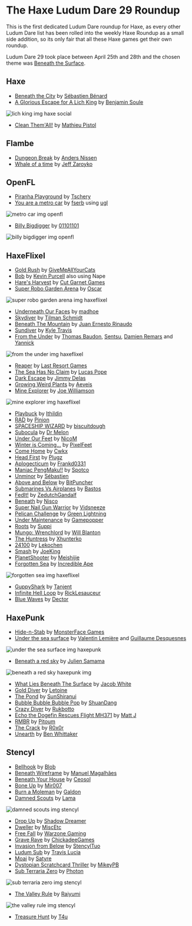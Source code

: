 [_template]: ../roundups/roundup.html
# The Haxe Ludum Dare 29 Roundup

This is the first dedicated Ludum Dare roundup for Haxe, as every other Ludum Dare list
has been rolled into the weekly Haxe Roundup as a small side addition, so its only fair
that all these Haxe games get their own roundup.

Ludum Dare 29 took place between April 25th and 28th and the chosen theme was [Beneath 
the Surface](http://www.ludumdare.com/compo/ludum-dare-29/).

## Haxe

- [Beneath the City] by [Sébastien Bénard]
- [A Glorious Escape for A Lich King] by [Benjamin Soule]

![lich king img haxe social](/img/ld/29/ld-lich-king.png "A Glorious Escape for A Lich King")

- [Clean Them'All!] by [Mathieu Pistol]

## Flambe

- [Dungeon Break] by [Anders Nissen]
- [Whale of a time] by [Jeff Zaroyko]

## OpenFL

- [Piranha Playground] by [Tschery]
- [You are a metro car] by [fserb] using [ugl]

![metro car img openfl](/img/ld/29/metro-car.png "You are a metro car")

- [Billy Bigdigger] by [01101101]

![billy bigdigger img openfl](/img/ld/29/billy-bigdigger.jpg "Billy Bigdigger")

## HaxeFlixel

- [Gold Rush] by [GiveMeAllYourCats]
- [Bob] by [Kevin Purcell] also using Nape
- [Hare's Harvest] by [Cut Garnet Games]
- [Super Robo Garden Arena] by [Oscar]

![super robo garden arena img haxeflixel](/img/ld/29/SUPER-ROBO-GARDEN-ARENA.png "Super Robo Garden Arena")

- [Underneath Our Faces] by [madhoe]
- [Skydiver] by [Tilman Schmidt]
- [Beneath The Mountain] by [Juan Ernesto Rinaudo]
- [Sundiver] by [Kyle Travis]
- [From the Under] by [Thomas Baudon], [Sentsu], [Damien Remars] and [Yannick]

![from the under img haxeflixel](/img/ld/29/From-the-Under.PNG "From the Under")

- [Reaper] by [Last Resort Games]
- [The Sea Has No Claim] by [Lucas Pope]
- [Dark Escape] by [Jimmy Delas]
- [Growing Weird Plants] by [Aeveis]
- [Mine Explorer] by [Joe Williamson]

![mine explorer img haxeflixel](/img/ld/29/mine-explorer.png "Mine Explorer")

- [Playbuck] by [Ithildin]
- [RAD] by [Pinion]
- [SPACESHIP WIZARD] by [biscuitdough]
- [Subocula] by [Dr Melon]
- [Under Our Feet] by [NicoM]
- [Winter is Coming...] by [PixelFeet]
- [Come Home] by [Cwkx]
- [Head First] by [Plugz]
- [Aplogecticum] by [Frankd0331]
- [Maniac PengMaku!!] by [Spotco]
- [Unminor] by [Sébastien]
- [Above and Below] by [BitPuncher]
- [Submarines Vs Airplanes] by [Bastos]
- [FedIt!] by [ZedutchGandalf]
- [Beneath] by [Nisco]
- [Super Nail Gun Warrior] by [Vidsneeze]
- [Pelican Challenge] by [Green Lightning]
- [Under Maintenance] by [Gamepopper]
- [Roots] by [Suppi]
- [Mungo: Wrenchlord] by [Will Blanton]
- [The Huntress] by [Xhunterko]
- [24100] by [Lekochen]
- [Smash] by [JoeKing]
- [PlanetShooter] by [Meishijie]
- [Forgotten Sea] by [Incredible Ape]

![forgotten sea img haxeflixel](/img/ld/29/forgotten-sea.png "Forgotten Sea")

- [GuppyShark] by [Tanjent]
- [Infinite Hell Loop] by [RickLesauceur]
- [Blue Waves] by [Dector]

## HaxePunk

- [Hide-n-Stab] by [MonsterFace Games]
- [Under the sea surface] by [Valentin Lemière] and [Guillaume Desquesnes]

![under the sea surface img haxepunk](/img/ld/29/Under-the-sea-surface.png "Under the sea surface")

- [Beneath a red sky] by [Julien Samama]

![beneath a red sky haxepunk img](/img/ld/29/Beneath-a-red-sky.png "Beneath a red sky")

- [What Lies Beneath The Surface] by [Jacob White]
- [Gold Diver] by [Letoine]
- [The Pond] by [SunShiranui]
- [Bubble Bubble Bubble Pop] by [ShuanDang]
- [Crazy Diver] by [Rukbotto]
- [Echo the Dogefin Rescues Flight MH371] by [Matt J]
- [RMBR] by [Pitoum]
- [The Crack] by [R0x0r]
- [Unearth] by [Ben Whittaker]

## Stencyl

- [Bellhook] by [Blob]
- [Beneath Wireframe] by [Manuel Magalhães]
- [Beneath Your House] by [Ceosol]
- [Bone Up] by [Mir007]
- [Burn a Moleman] by [Galdon]
- [Damned Scouts] by [Lama]

![damned scouts img stencyl](/img/ld/29/Damned-Scouts.jpg "Damned Scouts")

- [Drop Up] by [Shadow Dreamer]
- [Dweller] by [MiscEtc]
- [Free Fall] by [Warzone Gaming]
- [Grave Rave] by [ChickadeeGames]
- [Invasion from Below] by [StencylTuo]
- [Ludum Sub] by [Travis Lucia]
- [Moai] by [Satyre]
- [Dystopian Scratchcard Thriller] by [MikeyPB]
- [Sub Terraria Zero] by [Photon]

![sub terraria zero img stencyl](/img/ld/29/Sub-Terraria-Zero.png "Sub Terraria Zero")

- [The Valley Rule] by [Raiyumi]

![the valley rule img stencyl](/img/ld/29/The-Valley-Rule.png "The Valley Rule")

- [Treasure Hunt] by [T4u]

[ugl]: https://github.com/fserb/vault/tree/master/vault/ugl "ugl on Github"

[Manuel Magalhães]: http://www.ludumdare.com/compo/author/supermini_man/ "@supermini_man"
[GiveMeAllYourCats]: https://twitter.com/Mdghruut "@Mdghruut"
[MonsterFace Games]: https://twitter.com/monsterfacegame "@monsterfacegame"
[Tschery]: https://twitter.com/tschery "@tschery"
[Kevin Purcell]: https://twitter.com/grayhaze "@grayhaze"
[Cut garnet games]: http://www.cutgar.net/games/ "Cut Garnet Games"
[oscar]: https://twitter.com/ocsims/ "@ocsims"
[Sébastien Bénard]: https://twitter.com/deepnightfr "@deepnightfr"
[fserb]: http://fserb.com/vault/ "fserb.com"
[madhoe]: https://twitter.com/maddhoexD "@maddhoexD"
[Tilman Schmidt]: https://twitter.com/KeyMaster_ "@KeyMaster"
[Juan Ernesto Rinaudo]: https://twitter.com/JanGamesDev "@JanGamesDev"
[Anders Nissen]: https://twitter.com/andershnissen "@andershnissen"
[Kyle Travis]: https://twitter.com/kmakai "@kmakai"
[Valentin Lemière]: https://twitter.com/ibilon "@ibilon"
[Guillaume Desquesnes]: https://github.com/elnabo "@elnabo"
[Thomas Baudon]: https://twitter.com/thomas_baudon "@thomas_baudon"
[Sentsu]: https://twitter.com/Sentsu_actu "@Sentsu_actu"
[Damien Remars]: https://twitter.com/damrem "@damrem"
[Yannick]: https://twitter.com/Ynck_33 "@Ynck_33"
[last resort games]: https://twitter.com/lastresortgames "@lastresortgames"
[01101101]: https://twitter.com/OIIOIIOI "@OIIOIIOI"
[Julien Samama]: https://twitter.com/allinlabs "@allinlabs"
[Lucas Pope]: http://www.twitter.com/dukope "@dukope"
[Benjamin Soule]: https://twitter.com/benjamin_soule_ "@benjamin_soule_"
[Jacob White]: https://twitter.com/IamJacic "@IamJacic"
[Jimmy Delas]: https://github.com/masadow "@masadow"
[Blob]: http://www.ludumdare.com/compo/author/colorvade/ "@Blob"
[ceosol]: http://www.ludumdare.com/compo/author/ceosol/ "@Ceosol"
[Mir007]: http://www.ludumdare.com/compo/author/mir007/ "@Mir007"
[Galdon]: http://www.ludumdare.com/compo/author/galdon/ "@galdon"
[Lama]: http://www.ludumdare.com/compo/author/lama/ "@Lama"
[shadow dreamer]: http://www.ludumdare.com/compo/author/shadow-dreamer/ "@ShadowDreamer"
[miscetc]: http://www.ludumdare.com/compo/author/miscetc/ "@MiscEtc"
[Warzone Gaming]: http://www.ludumdare.com/compo/author/xtanner-danielsx/ "@WarzoneGaming"
[ChickadeeGames]: http://www.ludumdare.com/compo/author/chickadeegames/ "@ChickadeeGames"
[StencylTuo]: http://www.ludumdare.com/compo/author/stencyltuo/ "@StencylTuo"
[Travis Lucia]: http://www.ludumdare.com/compo/author/travislucia/ "@TravisLucia"
[Satyre]: http://www.ludumdare.com/compo/author/satyre/ "@Satyre"
[MikeyPB]: http://www.ludumdare.com/compo/author/mikeypb/ "@MikeyPB"
[Photon]: http://www.ludumdare.com/compo/author/photon/ "@Photon"
[Raiyumi]: http://www.ludumdare.com/compo/author/raiyumi/ "@raiyumi"
[t4u]: http://www.ludumdare.com/compo/author/t4u/ "@t4u"
[Letoine]: http://www.ludumdare.com/compo/author/letoine/ "@Letoine"
[SunShiranui]: http://www.ludumdare.com/compo/author/sunshiranui/ "@SunShiranui"
[ShuanDang]: http://www.ludumdare.com/compo/author/shuandang/ "@ShuanDang"
[rukbotto]: http://www.ludumdare.com/compo/author/rukbotto/ "@Rukbotto"
[matt j]: http://www.ludumdare.com/compo/author/matt_j/ "@MattJ"
[Pitoum]: http://www.ludumdare.com/compo/author/pitoum/ "@Pitoum"
[R0x0r]: http://www.ludumdare.com/compo/author/r0x0r/ "@R0x0r"
[Ben Whittaker]: http://www.ludumdare.com/compo/author/nebbishhacker/ "@BenWhittaker"
[Aeveis]: http://www.ludumdare.com/compo/author/aeveis/ "@aeveis"
[joe williamson]: http://www.ludumdare.com/compo/author/huruey/ "@JoeWilliamson"
[Ithildin]: http://www.ludumdare.com/compo/author/ithildin/ "@Ithildin"
[pinion]: http://www.ludumdare.com/compo/author/pinion/ "@Pinion"
[biscuitdough]: http://www.ludumdare.com/compo/author/biscuitdough/ "@biscuitdough"
[dr melon]: http://www.ludumdare.com/compo/author/drmelon/ "@DrMelon"
[nicom]: http://www.ludumdare.com/compo/author/nicom/ "@nicom"
[pixelfeet]: http://www.ludumdare.com/compo/author/totalnerd152/ "@PixelFeet"
[cwkx]: http://www.ludumdare.com/compo/author/cwkx/ "@cwkx"
[Plugz]: http://www.ludumdare.com/compo/ludum-dare-29/?action=preview&uid=27096 "@Plugz"
[Frankd0331]: http://www.ludumdare.com/compo/author/frankd0331/ "@Frankd0331"
[Spotco]: http://www.ludumdare.com/compo/author/spotco/ "@Spotco"
[Sébastien]: http://www.ludumdare.com/compo/author/sebbernery/ "@Sébastien"
[BitPuncher]: http://www.ludumdare.com/compo/author/bitpuncher/ "@BitPuncher"
[Bastos]: http://www.ludumdare.com/compo/author/bastos/ "@Bastos"
[ZedutchGandalf]: http://www.ludumdare.com/compo/author/zedutchgandalf/ "@ZedutchGandalf"
[Nisco]: http://www.ludumdare.com/compo/author/nicso/ "@Nicso"
[Vidsneeze]: http://www.ludumdare.com/compo/author/vidsneeze/ "@Vidsneeze"
[Green Lightning]: http://www.ludumdare.com/compo/author/green-lightning/ "@GreenLightning"
[Gamepopper]: http://www.ludumdare.com/compo/author/gamepopper/ "@Gamepopper"
[Suppi]: http://www.ludumdare.com/compo/author/suppi/ "@Suppi"
[Will Blanton]: http://www.ludumdare.com/compo/author/01010111/ "@WillBlanton"
[xhunterko]: http://www.ludumdare.com/compo/author/xhunterko/ "@xhunterko"
[lekochen]: http://www.ludumdare.com/compo/author/lekochen/ "@lekochen"
[JoeKing]: http://www.ludumdare.com/compo/author/joekinley/ "@JoeKing"
[meishijie]: http://www.ludumdare.com/compo/author/meishijie/ "@meishijie"
[Incredible ape]: http://www.ludumdare.com/compo/author/incredible-ape/ "@incredible-ape"
[tanjent]: http://www.ludumdare.com/compo/author/tanjent/ "@tanjent"
[RickLesauceur]: http://www.ludumdare.com/compo/author/ricklesauceur/ "@ricklesauceur"
[dector]: http://www.ludumdare.com/compo/author/dector "@dector"
[BumbleBirds]: http://www.ludumdare.com/compo/author/bumblebirds/ "@BumbleBirds"
[Jeff Zaroyko]: https://twitter.com/jeffz4000 "@JeffZaroyko"
[Mathieu PISTOL]: https://twitter.com/Tipyx_FR "@Tipyx_FR"
	
[Clean Them'All!]: http://www.ludumdare.com/compo/ludum-dare-29/?action=preview&uid=20954 "Clean Them'All!"
[Whale of a time]: http://www.ludumdare.com/compo/ludum-dare-29/?action=preview&uid=4842 "Whale of a time"
[Leagues Above]: http://www.ludumdare.com/compo/ludum-dare-29/?action=preview&uid=16667 "Leagues Above"
[Infinite Hell Loop]: http://www.ludumdare.com/compo/ludum-dare-29/?action=preview&uid=31016 "Infinite Hell Loop"
[Blue Waves]: http://www.ludumdare.com/compo/ludum-dare-29/?action=preview&uid=9598 "Blue Waves"
[GuppyShark]: http://www.ludumdare.com/compo/ludum-dare-29/?action=preview&uid=36394 "GuppyShark"
[forgotten sea]: http://www.ludumdare.com/compo/ludum-dare-29/?action=preview&uid=12165 "Forgotten Sea"
[PlanetShooter]: http://www.ludumdare.com/compo/ludum-dare-29/?action=preview&uid=30894 "PlanetShooter"
[Smash]: http://www.ludumdare.com/compo/ludum-dare-29/?action=preview&uid=3012 "Smash"
[24100]: http://www.ludumdare.com/compo/ludum-dare-29/?action=preview&uid=12928 "24100"
[The Huntress]: http://www.ludumdare.com/compo/ludum-dare-29/?action=preview&uid=1960 "The Huntress"
[mungo: wrenchlord]: http://www.ludumdare.com/compo/ludum-dare-29/?action=preview&uid=11474 "Mungo: Wrenchlord"
[Roots]: http://www.ludumdare.com/compo/ludum-dare-29/?action=preview&uid=29243 "Roots"
[Under Maintenance]: http://www.ludumdare.com/compo/ludum-dare-29/?action=preview&uid=21252 "Under Maintenance"
[Pelican Challenge]: http://www.ludumdare.com/compo/ludum-dare-29/?action=preview&uid=33727 "Pelican Challenge"
[Super Nail Gun Warrior]: http://www.ludumdare.com/compo/ludum-dare-29/?action=preview&uid=30177 "Super Nail Gun Warrior"
[Beneath]: http://www.ludumdare.com/compo/ludum-dare-29/?action=preview&uid=8002 "Beneath"
[FedIt!]: http://www.ludumdare.com/compo/ludum-dare-29/?action=preview&uid=18216 "FedIt!"
[Submarines Vs Airplanes]: http://www.ludumdare.com/compo/ludum-dare-29/?action=preview&uid=31973 "Submarines Vs Airplanes"
[Above and below]: http://www.ludumdare.com/compo/ludum-dare-29/?action=preview&uid=22020 "Above and Below"
[Unminor]: http://www.ludumdare.com/compo/ludum-dare-29/?action=preview&uid=484 "Unminor"
[Maniac PengMaku!!]: http://www.ludumdare.com/compo/ludum-dare-29/?action=preview&uid=35477 "Maniac PengMaku"
[Aplogecticum]: http://www.ludumdare.com/compo/ludum-dare-29/?action=preview&uid=34202 "Aplogecticum"
[Head first]: http://www.ludumdare.com/compo/ludum-dare-29/?action=preview&uid=27096 "Head First"
[come home]: http://www.ludumdare.com/compo/ludum-dare-29/?action=preview&uid=26001 "Come Home"
[winter is coming...]: http://www.ludumdare.com/compo/ludum-dare-29/?action=preview&uid=34877 "Winter is Coming..."
[under our feet]: http://www.ludumdare.com/compo/ludum-dare-29/?action=preview&uid=32562 "Under Our Feet"
[Subocula]: http://www.ludumdare.com/compo/ludum-dare-29/?action=preview&uid=36229 "Subocula"
[Spaceship Wizard]: http://www.ludumdare.com/compo/ludum-dare-29/?action=preview&uid=4177 "Spaceship Wizard"
[RAD]: http://www.ludumdare.com/compo/ludum-dare-29/?action=preview&uid=19121 "RAD"
[Playbuck]: http://www.ludumdare.com/compo/ludum-dare-29/?action=preview&uid=15664 "Playbuck"
[mine explorer]: http://www.ludumdare.com/compo/ludum-dare-29/?action=preview&uid=28182 "Mine Explorer"
[growing weird plants]: http://www.ludumdare.com/compo/ludum-dare-29/?action=preview&uid=8854 "Growing Weird Plants"
[unearth]: http://www.ludumdare.com/compo/ludum-dare-29/?action=preview&uid=35635 "Unearth"
[the crack]: http://www.ludumdare.com/compo/ludum-dare-29/?action=preview&uid=31480 "The Crack"
[rmbr]: http://www.ludumdare.com/compo/ludum-dare-29/?action=preview&uid=7969 "RMBR"
[beneath wireframe]: http://www.ludumdare.com/compo/ludum-dare-29/?action=preview&uid=2490 "Beneath Wireframe"
[gold rush]: http://www.ludumdare.com/compo/ludum-dare-29/?action=preview&uid=32239 "Gold Rush"
[hide-n-stab]: http://www.ludumdare.com/compo/ludum-dare-29/?action=preview&uid=36156 "Hide-n-Stab"
[Piranha Playground]: http://www.ludumdare.com/compo/ludum-dare-29/?action=preview&uid=36719 "Piranha Playground"
[Bob]: http://www.ludumdare.com/compo/ludum-dare-29/?action=preview&uid=23957 "Bob"
[Hare's Harvest]: http://www.ludumdare.com/compo/ludum-dare-29/?action=preview&uid=12174 "Hare's Harvest"
[super robo garden arena]: http://www.ludumdare.com/compo/ludum-dare-29/?action=preview&uid=25909 "Super Robo Garden Arena"
[beneath the city]: http://www.ludumdare.com/compo/ludum-dare-29/?action=preview&uid=2982 "Beneath the City"
[you are a metro car]: http://fserb.com/vault/you-are-a-metro-car.html "You are a metro car"
[Underneath our faces]: http://www.ludumdare.com/compo/ludum-dare-29/?action=preview&uid=35189 "Underneath Our Faces"
[Skydiver]: http://www.ludumdare.com/compo/ludum-dare-29/?action=preview&uid=30626 "Skydiver"
[Beneath the mountain]: http://www.ludumdare.com/compo/ludum-dare-29/?action=preview&uid=21764 "Beneath The Mountain"
[Dungeon Break]: http://www.ludumdare.com/compo/ludum-dare-29/?action=preview&uid=30512 "Dungeon Break"
[Sundiver]: http://www.ludumdare.com/compo/ludum-dare-29/?action=preview&uid=28426 "Sundiver"
[Under the sea surface]: http://www.ludumdare.com/compo/ludum-dare-29/?action=preview&uid=24656 "Under the sea surface"
[From the under]: http://www.ludumdare.com/compo/ludum-dare-29/?action=preview&uid=28466 "From the Under"
[reaper]: http://www.ludumdare.com/compo/ludum-dare-29/?action=preview&uid=5040 "Reaper"
[billy bigdigger]: http://www.ludumdare.com/compo/ludum-dare-29/?action=preview&uid=5105 "Billy Bigdigger"
[beneath a red sky]: http://www.ludumdare.com/compo/ludum-dare-29/?action=preview&uid=2908 "Beneath a red sky"
[the sea has no claim]: http://www.ludumdare.com/compo/ludum-dare-29/?action=preview&uid=11080 "The Sea Has No Claim"
[A Glorious escape for a lich king]: http://www.ludumdare.com/compo/ludum-dare-29/?action=preview&uid=2952 "A Glorious Escape for A Lich King"
[What lies beneath the surface]: http://www.ludumdare.com/compo/ludum-dare-29/?action=preview&uid=5267 "What Lies Beneath The Surface"
[dark escape]: http://www.ludumdare.com/compo/ludum-dare-29/?action=preview&uid=22572 "Dark Escape"
[bellhook]: http://www.ludumdare.com/compo/ludum-dare-29/?action=preview&uid=22146 "Bellhook"
[beneath your house]: http://www.ludumdare.com/compo/ludum-dare-29/?action=preview&uid=34411 "Beneath Your House"
[bone up]: http://www.ludumdare.com/compo/ludum-dare-29/?action=preview&uid=34057 "Bone Up"
[burn a moleman]: http://www.ludumdare.com/compo/ludum-dare-29/?action=preview&uid=37029 "Burn a Moleman"
[damned scouts]: http://www.ludumdare.com/compo/ludum-dare-29/?action=preview&uid=37338 "Damned Scouts"
[drop up]: http://www.ludumdare.com/compo/ludum-dare-29/?action=preview&uid=36305 "Drop Up"
[dweller]: http://www.ludumdare.com/compo/ludum-dare-29/?action=preview&uid=34640 "Dweller"
[free fall]: http://www.ludumdare.com/compo/ludum-dare-29/?action=preview&uid=34993 "Free Fall"
[grave rave]: http://www.ludumdare.com/compo/ludum-dare-29/?action=preview&uid=34212 "Grave Rave"
[invasion from below]: http://www.ludumdare.com/compo/ludum-dare-29/?action=preview&uid=36095 "Invasion from Below"
[ludum sub]: http://www.ludumdare.com/compo/ludum-dare-29/?action=preview&uid=11403 "Ludum Sub"
[moai]: http://www.ludumdare.com/compo/ludum-dare-29/?action=preview&uid=27634 "Moai"
[Dystopian Scratchcard Thriller]: http://www.ludumdare.com/compo/ludum-dare-29/?action=preview&uid=23072 "Dystopian Scratchcard Thriller"
[Sub Terraria Zero]: http://www.ludumdare.com/compo/ludum-dare-29/?action=preview&uid=7658 "Sub Terraria Zero"
[The Valley Rule]: http://www.ludumdare.com/compo/ludum-dare-29/?action=preview&uid=25829 "The Valley Rule"
[Treasure Hunt]: http://www.ludumdare.com/compo/ludum-dare-29/?action=preview&uid=34334 "Treasure Hunt"
[Gold Diver]: http://www.ludumdare.com/compo/ludum-dare-29/?action=preview&uid=33477 "Gold Diver"
[The Pond]: http://www.ludumdare.com/compo/ludum-dare-29/?action=preview&uid=18130 "The Pond"
[bubble bubble bubble pop]: http://www.ludumdare.com/compo/ludum-dare-29/?action=preview&uid=8680 "Bubble Bubble Bubble Pop"
[crazy diver]: http://www.ludumdare.com/compo/ludum-dare-29/?action=preview&uid=17844 "Crazy Diver"
[ECHO THE DOGEFIN RESCUES FLIGHT MH371]: http://www.ludumdare.com/compo/ludum-dare-29/?action=preview&uid=35819 "ECHO THE DOGEFIN RESCUES FLIGHT MH371"

